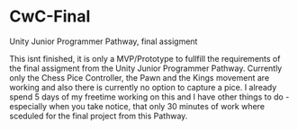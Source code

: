 # CwC-Final
Unity Junior Programmer Pathway, final assigment

This isnt finished, it is only a MVP/Prototype to fullfill the requirements of the final assigment from the Unity Junior Programmer Pathway.
Currently only the Chess Pice Controller, the Pawn and the Kings movement are working and also there is currently no option to capture a pice.
I already spend 5 days of my freetime working on this and I have other things to do - especially when you take notice, that only 30 minutes of 
work where sceduled for the final project from this Pathway.

